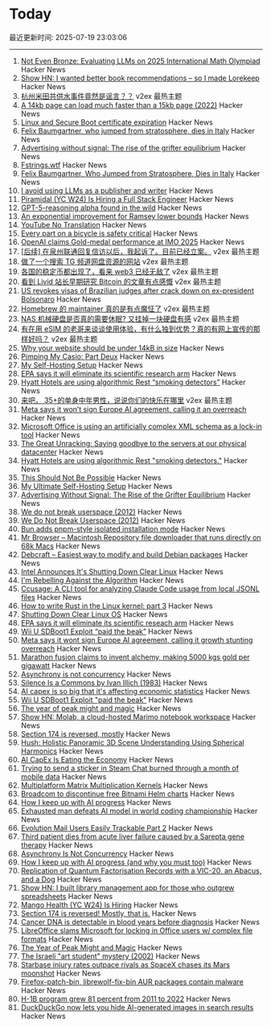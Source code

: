 # Today

最近更新时间: 2025-07-19 23:03:06

--- 
1. [Not Even Bronze: Evaluating LLMs on 2025 International Math Olympiad](https://matharena.ai/imo/) Hacker News
2. [Show HN: I wanted better book recommendations – so I made Lorekeep](https://www.lorekeep.io/) Hacker News
3. [杭州米田共供水事件竟然是谣言？？](https://www.v2ex.com/t/1146336) v2ex 最热主题
4. [A 14kb page can load much faster than a 15kb page (2022)](https://endtimes.dev/why-your-website-should-be-under-14kb-in-size/) Hacker News
5. [Linux and Secure Boot certificate expiration](https://lwn.net/SubscriberLink/1029767/43b62a7a7408c2a9/) Hacker News
6. [Felix Baumgartner, who jumped from stratosphere, dies in Italy](https://www.theinternational.at/felix-baumgartner-who-jumped-from-stratosphere-dies-in-italy/) Hacker News
7. [Advertising without signal: The rise of the grifter equilibrium](https://www.gojiberries.io/advertising-without-signal-whe-amazon-ads-confuse-more-than-they-clarify/) Hacker News
8. [Fstrings.wtf](https://fstrings.wtf/) Hacker News
9. [Felix Baumgartner, Who Jumped from Stratosphere, Dies in Italy](https://www.theinternational.at/felix-baumgartner-who-jumped-from-stratosphere-dies-in-italy/) Hacker News
10. [I avoid using LLMs as a publisher and writer](https://lifehacky.net/prompt-0b953c089b44) Hacker News
11. [Piramidal (YC W24) Is Hiring a Full Stack Engineer](https://www.ycombinator.com/companies/piramidal/jobs/JfeI3uE-full-stack-engineer) Hacker News
12. [GPT-5-reasoning alpha found in the wild](https://twitter.com/btibor91/status/1946532308896628748) Hacker News
13. [An exponential improvement for Ramsey lower bounds](https://arxiv.org/abs/2507.12926) Hacker News
14. [YouTube No Translation](https://addons.mozilla.org/en-US/firefox/addon/youtube-no-translation/) Hacker News
15. [Every part on a bicycle is safety critical](https://escapecollective.com/threaded-43-every-part-on-a-bike-is-safety-critical/) Hacker News
16. [OpenAI claims Gold-medal performance at IMO 2025](https://twitter.com/alexwei_/status/1946477742855532918) Hacker News
17. [[后续] 在泉州联通回复信访以后，我起诉了。目前已经立案。](https://www.v2ex.com/t/1146277) v2ex 最热主题
18. [做了一个搜索 TG 频道网盘资源的网站](https://www.v2ex.com/t/1146272) v2ex 最热主题
19. [各国的稳定币都出现了，看来 web3 已经无敌了](https://www.v2ex.com/t/1146268) v2ex 最热主题
20. [看到 Livid 站长早期研究 Bitcoin 的文章有点感慨](https://www.v2ex.com/t/1146246) v2ex 最热主题
21. [US revokes visas of Brazilian judges after crack down on ex-president Bolsonaro](https://nypost.com/2025/07/18/world-news/us-revokes-visas-of-brazilian-justices-after-its-top-court-cracks-down-on-ex-president-bolsonaro/) Hacker News
22. [Homebrew 的 maintainer 真的是有点魔怔了](https://www.v2ex.com/t/1146247) v2ex 最热主题
23. [NAS 机械硬盘是否真的需要休眠? 又挂掉一块硬盘有感](https://www.v2ex.com/t/1146243) v2ex 最热主题
24. [有在用 eSIM 的老哥来谈谈使用体验，有什么独到优势？真的有网上宣传的那样好吗？](https://www.v2ex.com/t/1146237) v2ex 最热主题
25. [Why your website should be under 14kB in size](https://endtimes.dev/why-your-website-should-be-under-14kb-in-size/) Hacker News
26. [Pimping My Casio: Part Deux](https://blog.jgc.org/2025/07/pimping-my-casio-part-deux.html) Hacker News
27. [My Self-Hosting Setup](https://codecaptured.com/blog/my-ultimate-self-hosting-setup/) Hacker News
28. [EPA says it will eliminate its scientific research arm](https://www.nytimes.com/2025/07/18/climate/epa-firings-scientific-research.html) Hacker News
29. [Hyatt Hotels are using algorithmic Rest “smoking detectors”](https://twitter.com/_ZachGriff/status/1945959030851035223) Hacker News
30. [来吧， 35+的单身中年男性，说说你们的快乐在哪里](https://www.v2ex.com/t/1146254) v2ex 最热主题
31. [Meta says it won’t sign Europe AI agreement, calling it an overreach](https://www.cnbc.com/2025/07/18/meta-europe-ai-code.html) Hacker News
32. [Microsoft Office is using an artificially complex XML schema as a lock-in tool](https://blog.documentfoundation.org/blog/2025/07/18/artificially-complex-xml-schema-as-lock-in-tool/) Hacker News
33. [The Great Unracking: Saying goodbye to the servers at our physical datacenter](https://stackoverflow.blog/2025/07/16/the-great-unracking-saying-goodbye-to-the-servers-at-our-physical-datacenter/) Hacker News
34. [Hyatt Hotels are using algorithmic Rest "smoking detectors."](https://threadreaderapp.com/thread/1945959030851035223.html) Hacker News
35. [This Should Not Be Possible](https://ghuntley.com/no/) Hacker News
36. [My Ultimate Self-Hosting Setup](https://codecaptured.com/blog/my-ultimate-self-hosting-setup/) Hacker News
37. [Advertising Without Signal: The Rise of the Grifter Equilibrium](https://www.gojiberries.io/advertising-without-signal-whe-amazon-ads-confuse-more-than-they-clarify/) Hacker News
38. [We do not break userspace (2012)](https://lore.kernel.org/all/CA+55aFy98A+LJK4+GWMcbzaa1zsPBRo76q+ioEjbx-uaMKH6Uw@mail.gmail.com/) Hacker News
39. [We Do Not Break Userspace (2012)](https://lore.kernel.org/all/CA+55aFy98A+LJK4+GWMcbzaa1zsPBRo76q+ioEjbx-uaMKH6Uw@mail.gmail.com/) Hacker News
40. [Bun adds pnpm-style isolated installation mode](https://github.com/oven-sh/bun/pull/20440) Hacker News
41. [Mr Browser – Macintosh Repository file downloader that runs directly on 68k Macs](https://www.macintoshrepository.org/44146-mr-browser) Hacker News
42. [Debcraft – Easiest way to modify and build Debian packages](https://optimizedbyotto.com/post/debcraft-easy-debian-packaging/) Hacker News
43. [Intel Announces It's Shutting Down Clear Linux](https://www.phoronix.com/news/Intel-Ends-Clear-Linux) Hacker News
44. [I'm Rebelling Against the Algorithm](https://varunraghu.com/im-rebelling-against-the-algorithm/) Hacker News
45. [Ccusage: A CLI tool for analyzing Claude Code usage from local JSONL files](https://github.com/ryoppippi/ccusage) Hacker News
46. [How to write Rust in the Linux kernel: part 3](https://lwn.net/SubscriberLink/1026694/3413f4b43c862629/) Hacker News
47. [Shutting Down Clear Linux OS](https://community.clearlinux.org/t/all-good-things-come-to-an-end-shutting-down-clear-linux-os/10716) Hacker News
48. [EPA says it will eliminate its scientific reseach arm](https://www.nytimes.com/2025/07/18/climate/epa-firings-scientific-research.html) Hacker News
49. [Wii U SDBoot1 Exploit “paid the beak”](https://consolebytes.com/wii-u-sdboot1-exploit-paid-the-beak/) Hacker News
50. [Meta says it wont sign Europe AI agreement, calling it growth stunting overreach](https://www.cnbc.com/2025/07/18/meta-europe-ai-code.html) Hacker News
51. [Marathon fusion claims to invent alchemy, making 5000 kgs gold per gigawatt](https://www.marathonfusion.com/) Hacker News
52. [Asynchrony is not concurrency](https://kristoff.it/blog/asynchrony-is-not-concurrency/) Hacker News
53. [Silence Is a Commons by Ivan Illich (1983)](http://www.davidtinapple.com/illich/1983_silence_commons.html) Hacker News
54. [AI capex is so big that it's affecting economic statistics](https://paulkedrosky.com/honey-ai-capex-ate-the-economy/) Hacker News
55. [Wii U SDBoot1 Exploit "paid the beak"](https://consolebytes.com/wii-u-sdboot1-exploit-paid-the-beak/) Hacker News
56. [The year of peak might and magic](https://www.filfre.net/2025/07/the-year-of-peak-might-and-magic/) Hacker News
57. [Show HN: Molab, a cloud-hosted Marimo notebook workspace](https://molab.marimo.io/notebooks) Hacker News
58. [Section 174 is reversed, mostly](https://newsletter.pragmaticengineer.com/p/the-pulse-section-174-is-reversed) Hacker News
59. [Hush: Holistic Panoramic 3D Scene Understanding Using Spherical Harmonics](https://vision3d-lab.github.io/hush/) Hacker News
60. [AI CapEx Is Eating the Economy](https://paulkedrosky.com/honey-ai-capex-ate-the-economy/) Hacker News
61. [Trying to send a sticker in Steam Chat burned through a month of mobile data](https://old.reddit.com/r/Steam/comments/1m000kp/trying_to_send_a_sticker_in_steam_chat_burned/) Hacker News
62. [Multiplatform Matrix Multiplication Kernels](https://burn.dev/blog/sota-multiplatform-matmul/) Hacker News
63. [Broadcom to discontinue free Bitnami Helm charts](https://github.com/bitnami/charts/issues/35164) Hacker News
64. [How I keep up with AI progress](https://blog.nilenso.com/blog/2025/06/23/how-i-keep-up-with-ai-progress/) Hacker News
65. [Exhausted man defeats AI model in world coding championship](https://arstechnica.com/ai/2025/07/exhausted-man-defeats-ai-model-in-world-coding-championship/) Hacker News
66. [Evolution Mail Users Easily Trackable Part 2](https://www.grepular.com/Evolution%20Mail%20Users%20Easily%20Trackable%20Part%202) Hacker News
67. [Third patient dies from acute liver failure caused by a Sarepta gene therapy](https://www.biocentury.com/article/656520/third-death-from-a-sarepta-gene-therapy) Hacker News
68. [Asynchrony Is Not Concurrency](https://kristoff.it/blog/asynchrony-is-not-concurrency/) Hacker News
69. [How I keep up with AI progress (and why you must too)](https://blog.nilenso.com/blog/2025/06/23/how-i-keep-up-with-ai-progress/) Hacker News
70. [Replication of Quantum Factorisation Records with a VIC-20, an Abacus, and a Dog](https://eprint.iacr.org/2025/1237) Hacker News
71. [Show HN: I built library management app for those who outgrew spreadsheets](https://www.librari.io/) Hacker News
72. [Mango Health (YC W24) Is Hiring](https://www.ycombinator.com/companies/mango-health/jobs/3bjIHus-founding-engineer) Hacker News
73. [Section 174 is reversed! Mostly, that is.](https://newsletter.pragmaticengineer.com/p/the-pulse-section-174-is-reversed) Hacker News
74. [Cancer DNA is detectable in blood years before diagnosis](https://www.sciencenews.org/article/cancer-tumor-dna-blood-test-screening) Hacker News
75. [LibreOffice slams Microsoft for locking in Office users w/ complex file formats](https://www.neowin.net/news/libreoffice-calls-out-microsoft-for-using-complex-file-formats-to-lock-in-office-users/) Hacker News
76. [The Year of Peak Might and Magic](https://www.filfre.net/2025/07/the-year-of-peak-might-and-magic/) Hacker News
77. [The Israeli "art student" mystery (2002)](https://www.salon.com/2002/05/07/students/) Hacker News
78. [Starbase injury rates outpace rivals as SpaceX chases its Mars moonshot](https://techcrunch.com/2025/07/18/starbase-injury-rates-outpace-rivals-as-spacex-chases-its-mars-moonshot/) Hacker News
79. [Firefox-patch-bin, librewolf-fix-bin AUR packages contain malware](https://lists.archlinux.org/archives/list/aur-general@lists.archlinux.org/thread/7EZTJXLIAQLARQNTMEW2HBWZYE626IFJ/) Hacker News
80. [H-1B program grew 81 percent from 2011 to 2022](https://twitter.com/USTechWorkers/status/1945999773825196492) Hacker News
81. [DuckDuckGo now lets you hide AI-generated images in search results](https://techcrunch.com/2025/07/18/duckduckgo-now-lets-you-hide-ai-generated-images-in-search-results/) Hacker News
